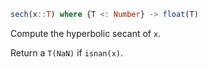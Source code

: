 ```julia
sech(x::T) where {T <: Number} -> float(T)
```

Compute the hyperbolic secant of `x`.

Return a `T(NaN)` if `isnan(x)`.
